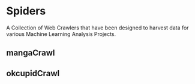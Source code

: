 # Spiders
A Collection of Web Crawlers that have been designed to harvest data for various Machine Learning Analysis Projects.

## mangaCrawl

## okcupidCrawl
